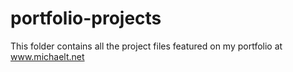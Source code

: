 # portfolio-projects

This folder contains all the project files featured on my portfolio at www.michaelt.net
